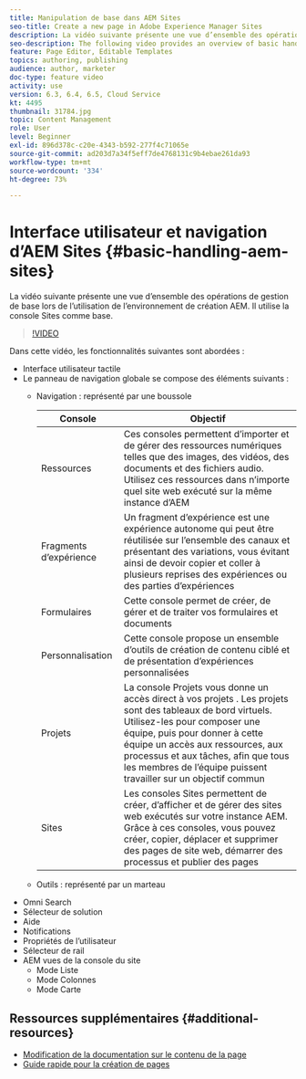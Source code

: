 ```yaml
---
title: Manipulation de base dans AEM Sites
seo-title: Create a new page in Adobe Experience Manager Sites
description: La vidéo suivante présente une vue d’ensemble des opérations de gestion de base lors de l’utilisation de l’environnement de création AEM. Il utilise la console Sites comme base.
seo-description: The following video provides an overview of basic handling when using the AEM author environment. It uses the Sites console as a basis.
feature: Page Editor, Editable Templates
topics: authoring, publishing
audience: author, marketer
doc-type: feature video
activity: use
version: 6.3, 6.4, 6.5, Cloud Service
kt: 4495
thumbnail: 31784.jpg
topic: Content Management
role: User
level: Beginner
exl-id: 896d378c-c20e-4343-b592-277f4c71065e
source-git-commit: ad203d7a34f5eff7de4768131c9b4ebae261da93
workflow-type: tm+mt
source-wordcount: '334'
ht-degree: 73%

---
```


# Interface utilisateur et navigation d’AEM Sites {#basic-handling-aem-sites}

La vidéo suivante présente une vue d’ensemble des opérations de gestion de base lors de l’utilisation de l’environnement de création AEM. Il utilise la console Sites comme base.

>[!VIDEO](https://video.tv.adobe.com/v/31784?quality=12&learn=on)

Dans cette vidéo, les fonctionnalités suivantes sont abordées :

* Interface utilisateur tactile
* Le panneau de navigation globale se compose des éléments suivants :
   * Navigation : représenté par une boussole

      | Console | Objectif |
      |---|---|
      | Ressources | Ces consoles permettent d’importer et de gérer des ressources numériques telles que des images, des vidéos, des documents et des fichiers audio. Utilisez ces ressources dans n’importe quel site web exécuté sur la même instance d’AEM | Communities | Cette console permet de créer et de gérer des sites de communauté pour l’engagement et l’activation | Commerce | Vous permet de gérer les produits, les catalogues de produits et les commandes liés à vos sites de commerce |
      | Fragments d’expérience | Un fragment d’expérience est une expérience autonome qui peut être réutilisée sur l’ensemble des canaux et présentant des variations, vous évitant ainsi de devoir copier et coller à plusieurs reprises des expériences ou des parties d’expériences |
      | Formulaires | Cette console permet de créer, de gérer et de traiter vos formulaires et documents |
      | Personnalisation | Cette console propose un ensemble d’outils de création de contenu ciblé et de présentation d’expériences personnalisées |
      | Projets | La console Projets vous donne un accès direct à vos projets . Les projets sont des tableaux de bord virtuels. Utilisez-les pour composer une équipe, puis pour donner à cette équipe un accès aux ressources, aux processus et aux tâches, afin que tous les membres de l’équipe puissent travailler sur un objectif commun |
      | Sites | Les consoles Sites permettent de créer, d’afficher et de gérer des sites web exécutés sur votre instance AEM. Grâce à ces consoles, vous pouvez créer, copier, déplacer et supprimer des pages de site web, démarrer des processus et publier des pages |

   * Outils : représenté par un marteau
* Omni Search
* Sélecteur de solution
* Aide
* Notifications
* Propriétés de l’utilisateur
* Sélecteur de rail
* AEM vues de la console du site
   * Mode Liste
   * Mode Colonnes
   * Mode Carte






## Ressources supplémentaires {#additional-resources}

* [Modification de la documentation sur le contenu de la page](https://experienceleague.adobe.com/docs/experience-manager-cloud-service/sites/authoring/fundamentals/editing-content.html)
* [Guide rapide pour la création de pages](https://experienceleague.adobe.com/docs/experience-manager-cloud-service/sites/authoring/getting-started/quick-start.html)
